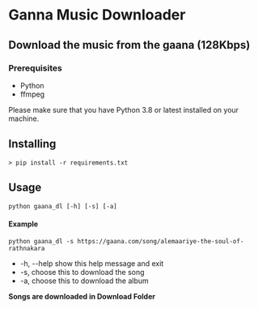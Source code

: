 # Ganna Music Downloader

## Download the music from the gaana (128Kbps)

### Prerequisites

- Python
- ffmpeg

Please make sure that you have Python 3.8 or latest installed on your machine.

## Installing

```
> pip install -r requirements.txt
```

## Usage

```
python gaana_dl [-h] [-s] [-a]
```

#### Example

```
python gaana_dl -s https://gaana.com/song/alemaariye-the-soul-of-rathnakara
```

- -h, --help show this help message and exit
- -s, choose this to download the song
- -a, choose this to download the album

<b>Songs are downloaded in Download Folder</b>
